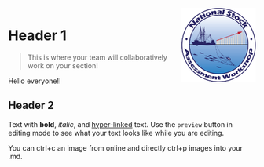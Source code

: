<img align=right src="https://github.com/ChristineStawitz-NOAA/NSAW2023/blob/main/sandbox/DRAFT_NSAWlogo_v2.png?raw=true" width=30% height=30%>


# Header 1

> This is where your team will collaboratively work on your section! 

Hello everyone!!

## Header 2

Text with **bold**, _italic_, and [hyper-linked](https://www.fisheries.noaa.gov/content/national-stock-assessment-workshops) text. Use the `preview` button in editing mode to see what your text looks like while you are editing. 

You can ctrl+c an image from online and directly ctrl+p images into your .md. 

